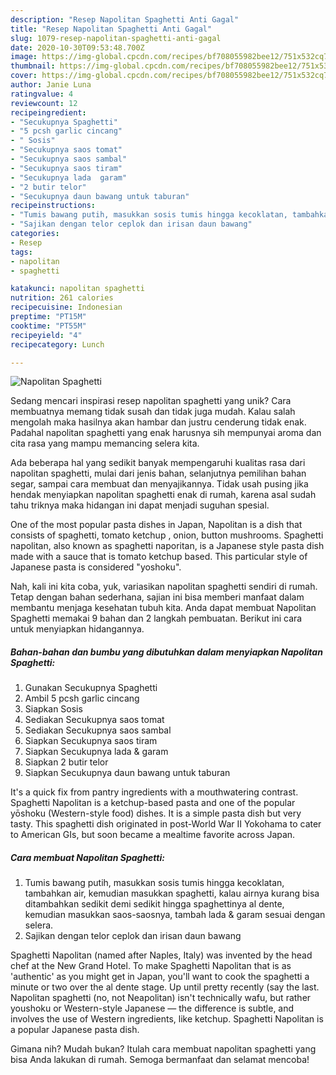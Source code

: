 ```yaml
---
description: "Resep Napolitan Spaghetti Anti Gagal"
title: "Resep Napolitan Spaghetti Anti Gagal"
slug: 1079-resep-napolitan-spaghetti-anti-gagal
date: 2020-10-30T09:53:48.700Z
image: https://img-global.cpcdn.com/recipes/bf708055982bee12/751x532cq70/napolitan-spaghetti-foto-resep-utama.jpg
thumbnail: https://img-global.cpcdn.com/recipes/bf708055982bee12/751x532cq70/napolitan-spaghetti-foto-resep-utama.jpg
cover: https://img-global.cpcdn.com/recipes/bf708055982bee12/751x532cq70/napolitan-spaghetti-foto-resep-utama.jpg
author: Janie Luna
ratingvalue: 4
reviewcount: 12
recipeingredient:
- "Secukupnya Spaghetti"
- "5 pcsh garlic cincang"
- " Sosis"
- "Secukupnya saos tomat"
- "Secukupnya saos sambal"
- "Secukupnya saos tiram"
- "Secukupnya lada  garam"
- "2 butir telor"
- "Secukupnya daun bawang untuk taburan"
recipeinstructions:
- "Tumis bawang putih, masukkan sosis tumis hingga kecoklatan, tambahkan air, kemudian masukkan spaghetti, kalau airnya kurang bisa ditambahkan sedikit demi sedikit hingga spaghettinya al dente, kemudian masukkan saos-saosnya, tambah lada &amp; garam sesuai dengan selera."
- "Sajikan dengan telor ceplok dan irisan daun bawang"
categories:
- Resep
tags:
- napolitan
- spaghetti

katakunci: napolitan spaghetti 
nutrition: 261 calories
recipecuisine: Indonesian
preptime: "PT15M"
cooktime: "PT55M"
recipeyield: "4"
recipecategory: Lunch

---
```



![Napolitan Spaghetti](https://img-global.cpcdn.com/recipes/bf708055982bee12/751x532cq70/napolitan-spaghetti-foto-resep-utama.jpg)

Sedang mencari inspirasi resep napolitan spaghetti yang unik? Cara membuatnya memang tidak susah dan tidak juga mudah. Kalau salah mengolah maka hasilnya akan hambar dan justru cenderung tidak enak. Padahal napolitan spaghetti yang enak harusnya sih mempunyai aroma dan cita rasa yang mampu memancing selera kita.

Ada beberapa hal yang sedikit banyak mempengaruhi kualitas rasa dari napolitan spaghetti, mulai dari jenis bahan, selanjutnya pemilihan bahan segar, sampai cara membuat dan menyajikannya. Tidak usah pusing jika hendak menyiapkan napolitan spaghetti enak di rumah, karena asal sudah tahu triknya maka hidangan ini dapat menjadi suguhan spesial.

One of the most popular pasta dishes in Japan, Napolitan is a dish that consists of spaghetti, tomato ketchup , onion, button mushrooms. Spaghetti napolitan, also known as spaghetti naporitan, is a Japanese style pasta dish made with a sauce that is tomato ketchup based. This particular style of Japanese pasta is considered &#34;yoshoku&#34;.


Nah, kali ini kita coba, yuk, variasikan napolitan spaghetti sendiri di rumah. Tetap dengan bahan sederhana, sajian ini bisa memberi manfaat dalam membantu menjaga kesehatan tubuh kita. Anda dapat membuat Napolitan Spaghetti memakai 9 bahan dan 2 langkah pembuatan. Berikut ini cara untuk menyiapkan hidangannya.

<!--inarticleads1-->

##### Bahan-bahan dan bumbu yang dibutuhkan dalam menyiapkan Napolitan Spaghetti:

1. Gunakan Secukupnya Spaghetti
1. Ambil 5 pcsh garlic cincang
1. Siapkan  Sosis
1. Sediakan Secukupnya saos tomat
1. Sediakan Secukupnya saos sambal
1. Siapkan Secukupnya saos tiram
1. Siapkan Secukupnya lada &amp; garam
1. Siapkan 2 butir telor
1. Siapkan Secukupnya daun bawang untuk taburan


It&#39;s a quick fix from pantry ingredients with a mouthwatering contrast. Spaghetti Napolitan is a ketchup-based pasta and one of the popular yōshoku (Western-style food) dishes. It is a simple pasta dish but very tasty. This spaghetti dish originated in post-World War II Yokohama to cater to American GIs, but soon became a mealtime favorite across Japan. 

<!--inarticleads2-->

##### Cara membuat Napolitan Spaghetti:

1. Tumis bawang putih, masukkan sosis tumis hingga kecoklatan, tambahkan air, kemudian masukkan spaghetti, kalau airnya kurang bisa ditambahkan sedikit demi sedikit hingga spaghettinya al dente, kemudian masukkan saos-saosnya, tambah lada &amp; garam sesuai dengan selera.
1. Sajikan dengan telor ceplok dan irisan daun bawang


Spaghetti Napolitan (named after Naples, Italy) was invented by the head chef at the New Grand Hotel. To make Spaghetti Napolitan that is as &#39;authentic&#39; as you might get in Japan, you&#39;ll want to cook the spaghetti a minute or two over the al dente stage. Up until pretty recently (say the last. Napolitan spaghetti (no, not Neapolitan) isn&#39;t technically wafu, but rather youshoku or Western-style Japanese — the difference is subtle, and involves the use of Western ingredients, like ketchup. Spaghetti Napolitan is a popular Japanese pasta dish. 

Gimana nih? Mudah bukan? Itulah cara membuat napolitan spaghetti yang bisa Anda lakukan di rumah. Semoga bermanfaat dan selamat mencoba!
